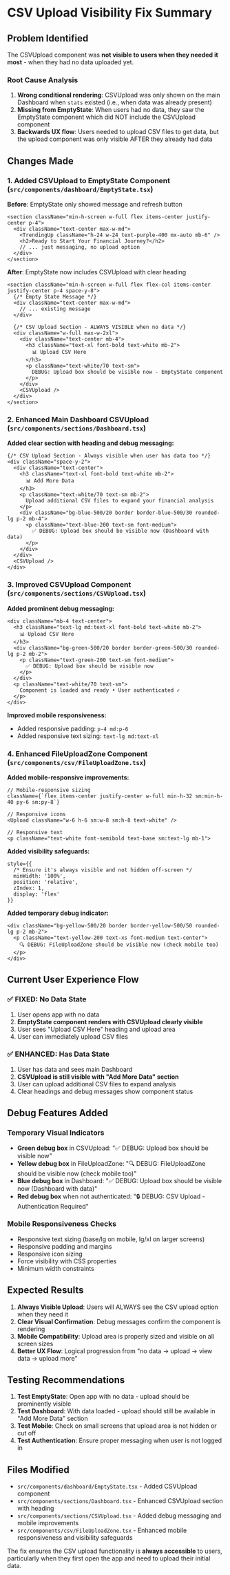 # CSV Upload Visibility Fix Summary

## Problem Identified

The CSVUpload component was **not visible to users when they needed it most** - when they had no data uploaded yet.

### Root Cause Analysis

1. **Wrong conditional rendering**: CSVUpload was only shown on the main Dashboard when `stats` existed (i.e., when data was already present)
2. **Missing from EmptyState**: When users had no data, they saw the EmptyState component which did NOT include the CSVUpload component
3. **Backwards UX flow**: Users needed to upload CSV files to get data, but the upload component was only visible AFTER they already had data

## Changes Made

### 1. Added CSVUpload to EmptyState Component (`src/components/dashboard/EmptyState.tsx`)

**Before**: EmptyState only showed message and refresh button
```tsx
<section className="min-h-screen w-full flex items-center justify-center p-4">
  <div className="text-center max-w-md">
    <TrendingUp className="h-24 w-24 text-purple-400 mx-auto mb-6" />
    <h2>Ready to Start Your Financial Journey?</h2>
    // ... just messaging, no upload option
  </div>
</section>
```

**After**: EmptyState now includes CSVUpload with clear heading
```tsx
<section className="min-h-screen w-full flex flex-col items-center justify-center p-4 space-y-8">
  {/* Empty State Message */}
  <div className="text-center max-w-md">
    // ... existing message
  </div>

  {/* CSV Upload Section - ALWAYS VISIBLE when no data */}
  <div className="w-full max-w-2xl">
    <div className="text-center mb-4">
      <h3 className="text-xl font-bold text-white mb-2">
        📊 Upload CSV Here
      </h3>
      <p className="text-white/70 text-sm">
        DEBUG: Upload box should be visible now - EmptyState component
      </p>
    </div>
    <CSVUpload />
  </div>
</section>
```

### 2. Enhanced Main Dashboard CSVUpload (`src/components/sections/Dashboard.tsx`)

**Added clear section with heading and debug messaging:**
```tsx
{/* CSV Upload Section - Always visible when user has data too */}
<div className="space-y-2">
  <div className="text-center">
    <h3 className="text-xl font-bold text-white mb-2">
      📊 Add More Data
    </h3>
    <p className="text-white/70 text-sm mb-2">
      Upload additional CSV files to expand your financial analysis
    </p>
    <div className="bg-blue-500/20 border border-blue-500/30 rounded-lg p-2 mb-4">
      <p className="text-blue-200 text-sm font-medium">
        ✅ DEBUG: Upload box should be visible now (Dashboard with data)
      </p>
    </div>
  </div>
  <CSVUpload />
</div>
```

### 3. Improved CSVUpload Component (`src/components/sections/CSVUpload.tsx`)

**Added prominent debug messaging:**
```tsx
<div className="mb-4 text-center">
  <h3 className="text-lg md:text-xl font-bold text-white mb-2">
    📊 Upload CSV Here
  </h3>
  <div className="bg-green-500/20 border border-green-500/30 rounded-lg p-2 mb-2">
    <p className="text-green-200 text-sm font-medium">
      ✅ DEBUG: Upload box should be visible now
    </p>
  </div>
  <p className="text-white/70 text-sm">
    Component is loaded and ready • User authenticated ✓
  </p>
</div>
```

**Improved mobile responsiveness:**
- Added responsive padding: `p-4 md:p-6`
- Added responsive text sizing: `text-lg md:text-xl`

### 4. Enhanced FileUploadZone Component (`src/components/csv/FileUploadZone.tsx`)

**Added mobile-responsive improvements:**
```tsx
// Mobile-responsive sizing
className={`flex items-center justify-center w-full min-h-32 sm:min-h-40 py-6 sm:py-8`}

// Responsive icons
<Upload className="w-6 h-6 sm:w-8 sm:h-8 text-white" />

// Responsive text
<p className="text-white font-semibold text-base sm:text-lg mb-1">
```

**Added visibility safeguards:**
```tsx
style={{
  /* Ensure it's always visible and not hidden off-screen */
  minWidth: '100%',
  position: 'relative',
  zIndex: 1,
  display: 'flex'
}}
```

**Added temporary debug indicator:**
```tsx
<div className="bg-yellow-500/20 border border-yellow-500/50 rounded-lg p-2 mb-2">
  <p className="text-yellow-200 text-xs font-medium text-center">
    🔍 DEBUG: FileUploadZone should be visible now (check mobile too)
  </p>
</div>
```

## Current User Experience Flow

### ✅ **FIXED: No Data State**
1. User opens app with no data
2. **EmptyState component renders with CSVUpload clearly visible**
3. User sees "Upload CSV Here" heading and upload area
4. User can immediately upload CSV files

### ✅ **ENHANCED: Has Data State**
1. User has data and sees main Dashboard
2. **CSVUpload is still visible with "Add More Data" section**
3. User can upload additional CSV files to expand analysis
4. Clear headings and debug messages show component status

## Debug Features Added

### Temporary Visual Indicators
- **Green debug box** in CSVUpload: "✅ DEBUG: Upload box should be visible now"
- **Yellow debug box** in FileUploadZone: "🔍 DEBUG: FileUploadZone should be visible now (check mobile too)"
- **Blue debug box** in Dashboard: "✅ DEBUG: Upload box should be visible now (Dashboard with data)"
- **Red debug box** when not authenticated: "🔒 DEBUG: CSV Upload - Authentication Required"

### Mobile Responsiveness Checks
- Responsive text sizing (base/lg on mobile, lg/xl on larger screens)
- Responsive padding and margins
- Responsive icon sizing
- Force visibility with CSS properties
- Minimum width constraints

## Expected Results

1. **Always Visible Upload**: Users will ALWAYS see the CSV upload option when they need it
2. **Clear Visual Confirmation**: Debug messages confirm the component is rendering
3. **Mobile Compatibility**: Upload area is properly sized and visible on all screen sizes
4. **Better UX Flow**: Logical progression from "no data → upload → view data → upload more"

## Testing Recommendations

1. **Test EmptyState**: Open app with no data - upload should be prominently visible
2. **Test Dashboard**: With data loaded - upload should still be available in "Add More Data" section
3. **Test Mobile**: Check on small screens that upload area is not hidden or cut off
4. **Test Authentication**: Ensure proper messaging when user is not logged in

## Files Modified

- `src/components/dashboard/EmptyState.tsx` - Added CSVUpload component
- `src/components/sections/Dashboard.tsx` - Enhanced CSVUpload section with heading
- `src/components/sections/CSVUpload.tsx` - Added debug messaging and mobile improvements
- `src/components/csv/FileUploadZone.tsx` - Enhanced mobile responsiveness and visibility safeguards

The fix ensures the CSV upload functionality is **always accessible** to users, particularly when they first open the app and need to upload their initial data.